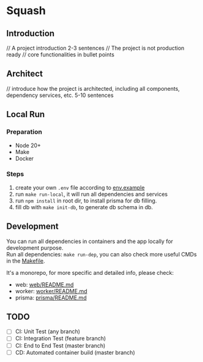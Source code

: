 # Squash
## Introduction
// A project introduction 2-3 sentences
// The project is not production ready
// core functionalities in bullet points

## Architect
// introduce how the project is architected, including all components, dependency services, etc. 5-10 sentences

## Local Run
### Preparation
- Node 20+
- Make
- Docker

### Steps
1. create your own `.env` file according to [env.example](./env.example)
2. run `make run-local`, it will run all dependencies and services
3. run `npm install` in root dir, to install prisma for db filling.
4. fill db with `make init-db`, to generate db schema in db.

## Development
You can run all dependencies in containers and the app locally for development purpose.  
Run all dependencies: `make run-dep`, you can also check more useful CMDs in the [Makefile](./Makefile).

It's a monorepo, for more specific and detailed info, please check:

- web: [web/README.md](./web/README.md)
- worker: [worker/README.md](./worker/README.md)
- prisma: [prisma/README.md](./prisma/README.md)


## TODO
- [ ] CI: Unit Test (any branch)
- [ ] CI: Integration Test (feature branch)
- [ ] CI: End to End Test (master branch)
- [ ] CD: Automated container build (master branch)
